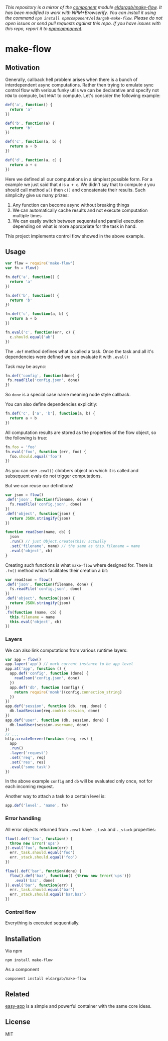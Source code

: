 *This repository is a mirror of the [component](http://component.io) module [eldargab/make-flow](http://github.com/eldargab/make-flow). It has been modified to work with NPM+Browserify. You can install it using the command `npm install npmcomponent/eldargab-make-flow`. Please do not open issues or send pull requests against this repo. If you have issues with this repo, report it to [npmcomponent](https://github.com/airportyh/npmcomponent).*
# make-flow

## Motivation

Generally, callback hell problem arises when there is a bunch
of interdependent async computations. Rather then trying to emulate
sync control flow with verious funky utils we can be declarative
and specify not `HOW` to compute, but `WHAT` to compute. Let's consider the
following example:

```javascript
def('a', function() {
  return 'a'
})

def('b', function(a) {
  return 'b'
})

def('c', function(a, b) {
  return a + b
})

def('d', function(a, c) {
  return a + c
})
```
Here we defined all our computations in a simplest possible form.
For a example we just said that `d` is `a + c`. We didn't say that
to compute `d` you should call method `a()` then `c()` and concatenate
their results. Such simplicity give us many prizes:

  1. Any function can become async without breaking things
  2. We can automatically cache results and not execute
  computation multiple times
  3. We can easily switch between sequental and parallel execution
  depending on what is more appropriate for the task in hand.

This project implements control flow showed in the above example.

## Usage

```javascript
var flow = require('make-flow')
var fn = flow()

fn.def('a', function() {
  return 'a'
})

fn.def('b', function() {
  return 'b'
})

fn.def('c', function(a, b) {
  return a + b
})

fn.eval('c', function(err, c) {
  c.should.equal('ab')
})
```

The `.def` method defines what is called a task.
Once the task and all it's dependencies were defined we can evaluate it with `.eval()`

Task may be async:

```javascript
fn.def('config', function(done) {
 fs.readFile('config.json', done)
})
```

So `done` is a special case name meaning node style callback.

You can also define dependencies explicitly:

```javascript
fn.def('c', ['a', 'b'], function(a, b) {
  return a + b
})
```

All computation results are stored as the properties of the flow object, so the following
is true:

```javascript
fn.foo = 'foo'
fn.eval('foo', function (err, foo) {
  foo.should.equal('foo')
})
```

As you can see `.eval()` clobbers object on which it is called and subsequent evals
do not trigger computations.

But we can reuse our definitions!

```javascript
var json = flow()
.def('json', function(filename, done) {
  fs.readFile('config.json', done)
})
.def('object', function(json) {
  return JSON.stringify(json)
})

function readJson(name, cb) {
  json
  .run() // just Object.create(this) actually
  .set('filename', name) // the same as this.filename = name
  .eval('object', cb)
}
```

Creating such functions is what `make-flow` where designed for.
There is `.fn()` method which facilitates their creation a bit:

```javascript
var readJson = flow()
.def('json', function(filename, done) {
  fs.readFile('config.json', done)
})
.def('object', function(json) {
  return JSON.stringify(json)
})
.fn(function (name, cb) {
  this.filename = name
  this.eval('object', cb)
})
```

### Layers

We can also link computations from various runtime layers:

```javascript
var app = flow()
app.layer('app') // mark current instance to be app level
app.at('app', function () {
  app.def('config', function (done) {
    readJson('config.json', done)
  })
  app.def('db', function (config) {
    return require('monk')(config.connection_string)
  })
})
app.def('session', function (db, req, done) {
  db.loadSession(req.cookie.session, done)
})
app.def('user', function (db, session, done) {
  db.loadUser(session.username, done)
})
// ...
http.createServer(function (req, res) {
  app
  .run()
  .layer('request')
  .set('req', req)
  .set('res', res)
  .eval('some task')
})
```

In the above example `config` and `db` will be evaluated only once,
not for each incoming request.

Another way to attach a task to a certain level is:

```javascript
app.def('level', 'name', fn)
```

### Error handling

All error objects returned from `.eval` have `._task` and `._stack` properties:

``` javascript
flow().def('foo', function() {
  throw new Error('ups')
}).eval('foo', function(err) {
  err._task.should.equal('foo')
  err._stack.should.equal('foo')
})

flow().def('bar', function(done) {
  flow().def('baz', function() {throw new Error('ups')})
    .eval('baz', done)
}).eval('bar', function(err) {
  err._task.should.equal('bar')
  err._stack.should.equal('bar.baz')
})
```

### Control flow

Everything is executed sequentially.

## Installation

Via npm

```
npm install make-flow
```

As a component

```
component install eldargab/make-flow
```

## Related

[easy-app](https://github.com/eldargab/easy-app) is a simple and powerful
container with the same core ideas.

## License

MIT
